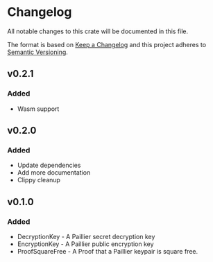 # Changelog

All notable changes to this crate will be documented in this file.

The format is based on [Keep a Changelog](http://keepachangelog.com/en/1.0.0/)
and this project adheres to [Semantic Versioning](https://semver.org/spec/v2.0.0.html).

## v0.2.1

### Added

- Wasm support

## v0.2.0

### Added

- Update dependencies
- Add more documentation
- Clippy cleanup

## v0.1.0

### Added

- DecryptionKey - A Paillier secret decryption key
- EncryptionKey - A Paillier public encryption key
- ProofSquareFree - A Proof that a Paillier keypair is square free.
